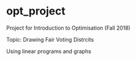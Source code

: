 # opt_project

Project for Introduction to Optimisation (Fall 2018)

Topic: Drawing Fair Voting Distrcits

Using linear programs and graphs

